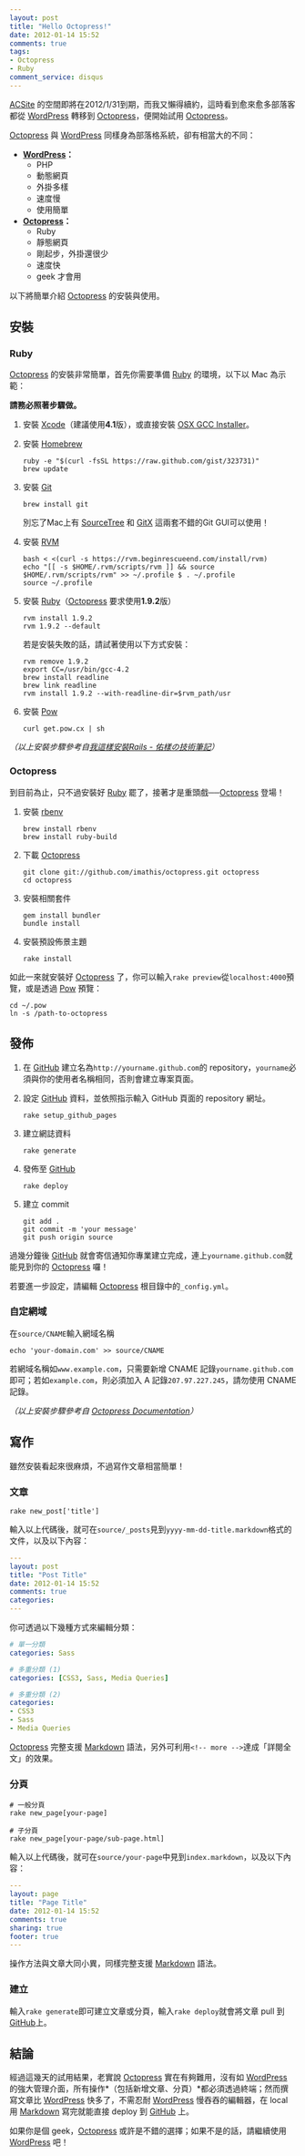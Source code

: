 ```yaml
---
layout: post
title: "Hello Octopress!"
date: 2012-01-14 15:52
comments: true
tags:
- Octopress
- Ruby
comment_service: disqus
---
```

[ACSite](http://www.acsite.net/tw/) 的空間即將在2012/1/31到期，而我又懶得續約，這時看到愈來愈多部落客都從 [WordPress] 轉移到 [Octopress]，便開始試用 [Octopress]。

[Octopress] 與 [WordPress] 同樣身為部落格系統，卻有相當大的不同：

- **[WordPress]：**
	- PHP
	- 動態網頁
	- 外掛多樣
	- 速度慢
	- 使用簡單
- **[Octopress]：**
	- Ruby
	- 靜態網頁
	- 剛起步，外掛還很少
	- 速度快
	- geek 才會用

以下將簡單介紹 [Octopress] 的安裝與使用。

<!-- more -->

## 安裝

### Ruby

[Octopress] 的安裝非常簡單，首先你需要準備 [Ruby] 的環境，以下以 Mac 為示範：

**請務必照著步驟做。**

1. 安裝 [Xcode]（建議使用**4.1**版），或直接安裝 [OSX GCC Installer]。

2. 安裝 [Homebrew]

	```shell
	ruby -e "$(curl -fsSL https://raw.github.com/gist/323731)"
	brew update
	```

3. 安裝 [Git]

	```shell
	brew install git
	```

	別忘了Mac上有 [SourceTree](http://www.sourcetreeapp.com/) 和 [GitX](http://gitx.laullon.com/) 這兩套不錯的Git GUI可以使用！

4. 安裝 [RVM]

	```shell
	bash < <(curl -s https://rvm.beginrescueend.com/install/rvm)
	echo "[[ -s $HOME/.rvm/scripts/rvm ]] && source $HOME/.rvm/scripts/rvm" >> ~/.profile $ . ~/.profile
	source ~/.profile
	```

5. 安裝 [Ruby]（[Octopress] 要求使用**1.9.2**版）

	```shell
	rvm install 1.9.2
	rvm 1.9.2 --default
	```

	若是安裝失敗的話，請試著使用以下方式安裝：

	```shell
	rvm remove 1.9.2
	export CC=/usr/bin/gcc-4.2
	brew install readline
	brew link readline
	rvm install 1.9.2 --with-readline-dir=$rvm_path/usr
	```

6. 安裝 [Pow]

	```shell
	curl get.pow.cx | sh
	```

*（以上安裝步驟參考自[我這樣安裝Rails - 佑樣の技術筆記](http://killtw.k2ds.net/blog/2011/10/29/how-to-install-rails/)）*

### Octopress

到目前為止，只不過安裝好 [Ruby] 罷了，接著才是重頭戲──[Octopress] 登場！

1. 安裝 [rbenv]

	```shell
	brew install rbenv
	brew install ruby-build
	```

2. 下載 [Octopress]

	```shell
	git clone git://github.com/imathis/octopress.git octopress
	cd octopress
	```

3. 安裝相關套件

	```shell
	gem install bundler
	bundle install
	```

4. 安裝預設佈景主題

	```shell
	rake install
	```

如此一來就安裝好 [Octopress] 了，你可以輸入`rake preview`從`localhost:4000`預覽，或是透過 [Pow] 預覽：

```shell
cd ~/.pow
ln -s /path-to-octopress
```

## 發佈

1. 在 [GitHub] 建立名為`http://yourname.github.com`的 repository，`yourname`必須與你的使用者名稱相同，否則會建立專案頁面。

2. 設定 [GitHub] 資料，並依照指示輸入 GitHub 頁面的 repository 網址。

	```shell
	rake setup_github_pages
	```

3. 建立網誌資料

	```shell
	rake generate
	```

4. 發佈至 [GitHub]

	```shell
	rake deploy
	```

5. 建立 commit

	```shell
	git add .
	git commit -m 'your message'
	git push origin source
	```

過幾分鐘後 [GitHub] 就會寄信通知你專業建立完成，連上`yourname.github.com`就能見到你的 [Octopress] 囉！

若要進一步設定，請編輯 [Octopress] 根目錄中的`_config.yml`。

### 自定網域

在`source/CNAME`輸入網域名稱

```shell
echo 'your-domain.com' >> source/CNAME
```

若網域名稱如`www.example.com`，只需要新增 CNAME 記錄`yourname.github.com`即可；若如`example.com`，則必須加入 A 記錄`207.97.227.245`，請勿使用 CNAME 記錄。

*（以上安裝步驟參考自 [Octopress Documentation](http://octopress.org/docs/)）*

## 寫作

雖然安裝看起來很麻煩，不過寫作文章相當簡單！

### 文章

```shell
rake new_post['title']
```

輸入以上代碼後，就可在`source/_posts`見到`yyyy-mm-dd-title.markdown`格式的文件，以及以下內容：

```yaml
---
layout: post
title: "Post Title"
date: 2012-01-14 15:52
comments: true
categories:
---
```

你可透過以下幾種方式來編輯分類：

```yaml
# 單一分類
categories: Sass

# 多重分類 (1)
categories: [CSS3, Sass, Media Queries]

# 多重分類 (2)
categories:
- CSS3
- Sass
- Media Queries
```

[Octopress] 完整支援 [Markdown] 語法，另外可利用`<!-- more -->`達成「詳閱全文」的效果。

### 分頁

```shell
# 一般分頁
rake new_page[your-page]

# 子分頁
rake new_page[your-page/sub-page.html]
```

輸入以上代碼後，就可在`source/your-page`中見到`index.markdown`，以及以下內容：

```yaml
---
layout: page
title: "Page Title"
date: 2012-01-14 15:52
comments: true
sharing: true
footer: true
---
```

操作方法與文章大同小異，同樣完整支援 [Markdown] 語法。

### 建立

輸入`rake generate`即可建立文章或分頁，輸入`rake deploy`就會將文章 pull 到[GitHub]上。

## 結論

經過這幾天的試用結果，老實說 [Octopress] 實在有夠難用，沒有如 [WordPress] 的強大管理介面，所有操作*（包括新增文章、分頁）*都必須透過終端；然而撰寫文章比 [WordPress] 快多了，不需忍耐 [WordPress] 慢吞吞的編輯器，在 local 用 [Markdown] 寫完就能直接 deploy 到 [GitHub] 上。

如果你是個 geek，[Octopress] 或許是不錯的選擇；如果不是的話，請繼續使用 [WordPress] 吧！

[Xcode]: http://itunes.apple.com/us/app/xcode/id448457090?mt=12
[OSX GCC Installer]: https://github.com/kennethreitz/osx-gcc-installer
[Homebrew]: http://mxcl.github.com/homebrew/
[Git]: http://git-scm.com/
[MySQL]: http://dev.mysql.com/downloads/mysql/
[RVM]: http://beginrescueend.com/
[Ruby]:http://www.ruby-lang.org/zh_TW/
[Pow]: http://pow.cx/
[Octopress]: http://octopress.org/
[WordPress]: http://wordpress.org/
[Markdown]: http://markdown.tw/
[GitHub]: https://github.com/
[rbenv]: https://github.com/sstephenson/rbenv
